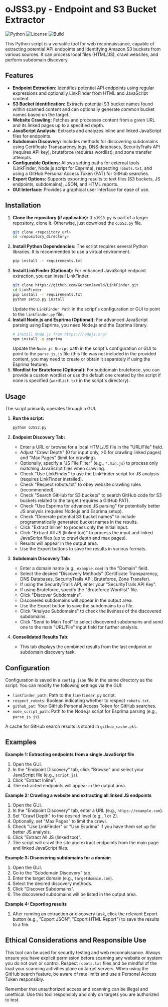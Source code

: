 # oJSS3.py - Endpoint and S3 Bucket Extractor

![Python](https://img.shields.io/badge/Python-3.8%2B-blue)
![License](https://img.shields.io/github/license/TheOSuite/oJSS3)
![Build](https://img.shields.io/badge/Build-Passing-brightgreen)

This Python script is a versatile tool for web reconnaissance, capable of extracting potential API endpoints and identifying Amazon S3 buckets from various sources. It can process local files (HTML/JS), crawl websites, and perform subdomain discovery.

## Features

  * **Endpoint Extraction:** Identifies potential API endpoints using regular expressions and optionally LinkFinder from HTML and JavaScript content.
  * **S3 Bucket Identification:** Extracts potential S3 bucket names found within scanned content and can optionally generate common bucket names based on the target.
  * **Website Crawling:** Fetches and processes content from a given URL and its linked pages up to a specified depth.
  * **JavaScript Analysis:** Extracts and analyzes inline and linked JavaScript files for endpoints.
  * **Subdomain Discovery:** Includes methods for discovering subdomains using Certificate Transparency logs, DNS databases, SecurityTrails API (requires API key), bruteforce (requires wordlist), and zone transfer attempts.
  * **Configurable Options:** Allows setting paths for external tools (LinkFinder, Node.js script for Esprima), respecting `robots.txt`, and using a GitHub Personal Access Token (PAT) for GitHub searches.
  * **Export Options:** Supports exporting results to text files (S3 buckets, JS endpoints, subdomains), JSON, and HTML reports.
  * **GUI Interface:** Provides a graphical user interface for ease of use.

## Installation

1.  **Clone the repository (if applicable):** If `oJSS3.py` is part of a larger repository, clone it. Otherwise, just download the `oJSS3.py` file.
    ```bash
    git clone <repository_url>
    cd <repository_directory>
    ```
2.  **Install Python Dependencies:** The script requires several Python libraries. It is recommended to use a virtual environment.
    ```bash
    pip install -r requirements.txt
    ```
3.  **Install LinkFinder (Optional):** For enhanced JavaScript endpoint extraction, you can install LinkFinder.
    ```bash
    git clone https://github.com/GerbenJaveld/LinkFinder.git
    cd LinkFinder
    pip install -r requirements.txt
    python setup.py install
    ```
    Update the `LinkFinder Path` in the script's configuration or GUI to point to the `linkfinder.py` file.
4.  **Install Node.js and Esprima (Optional):** For advanced JavaScript parsing using Esprima, you need Node.js and the Esprima library.
    ```bash
    # Install Node.js from https://nodejs.org/
    npm install -g esprima
    ```
    Update the `Node.js Script` path in the script's configuration or GUI to point to the `parse_js.js` file (this file was not included in the provided content, you may need to create or obtain it separately if using the Esprima feature).
5.  **Wordlist for Bruteforce (Optional):** For subdomain bruteforce, you can provide a custom wordlist or use the default one created by the script if none is specified (`wordlist.txt` in the script's directory).

## Usage

The script primarily operates through a GUI.

1.  **Run the script:**

    ```bash
    python oJSS3.py
    ```

2.  **Endpoint Discovery Tab:**

      * Enter a URL or browse for a local HTML/JS file in the "URL/File" field.
      * Adjust "Crawl Depth" (0 for input only, \>0 for crawling linked pages) and "Max Pages" (limit for crawling).
      * Optionally, specify a "JS File Filter" (e.g., `*.min.js`) to process only matching JavaScript files when crawling.
      * Check "Use LinkFinder" to use the LinkFinder script for JS analysis (requires LinkFinder installed).
      * Check "Respect robots.txt" to obey website crawling rules (recommended).
      * Check "Search GitHub for S3 buckets" to search GitHub code for S3 buckets related to the target (requires a GitHub PAT).
      * Check "Use Esprima for advanced JS parsing" for potentially better JS analysis (requires Node.js and Esprima setup).
      * Check "Generate potential S3 bucket names" to include programmatically generated bucket names in the results.
      * Click "Extract Inline" to process only the initial input.
      * Click "Extract All JS (linked too)" to process the input and linked JavaScript files (up to crawl depth and max pages).
      * Results will appear in the output area.
      * Use the Export buttons to save the results in various formats.

3.  **Subdomain Discovery Tab:**

      * Enter a domain name (e.g., `example.com`) in the "Domain" field.
      * Select the desired "Discovery Methods" (Certificate Transparency, DNS Databases, SecurityTrails API, Bruteforce, Zone Transfer).
      * If using the SecurityTrails API, enter your "SecurityTrails API Key".
      * If using Bruteforce, specify the "Bruteforce Wordlist" file.
      * Click "Discover Subdomains".
      * Discovered subdomains will appear in the output area.
      * Use the Export button to save the subdomains to a file.
      * Click "Analyze Subdomains" to check the liveness of the discovered subdomains.
      * Click "Send to Main Tool" to select discovered subdomains and send one to the main "URL/File" input field for further analysis.

4.  **Consolidated Results Tab:**

      * This tab displays the combined results from the last endpoint or subdomain discovery task.

## Configuration

Configuration is saved in a `config.json` file in the same directory as the script. You can modify the following settings via the GUI:

  * `linkfinder_path`: Path to the `linkfinder.py` script.
  * `respect_robots`: Boolean indicating whether to respect `robots.txt`.
  * `github_pat`: Your GitHub Personal Access Token for GitHub searches.
  * `node_script_path`: Path to the Node.js script for Esprima parsing (e.g., `parse_js.js`).

A cache for GitHub search results is stored in `github_cache.pkl`.

## Examples

**Example 1: Extracting endpoints from a single JavaScript file**

1.  Open the GUI.
2.  In the "Endpoint Discovery" tab, click "Browse" and select your JavaScript file (e.g., `script.js`).
3.  Click "Extract Inline".
4.  The extracted endpoints will appear in the output area.

**Example 2: Crawling a website and extracting all linked JS endpoints**

1.  Open the GUI.
2.  In the "Endpoint Discovery" tab, enter a URL (e.g., `https://example.com`).
3.  Set "Crawl Depth" to the desired level (e.g., 1 or 2).
4.  Optionally, set "Max Pages" to limit the crawl.
5.  Check "Use LinkFinder" or "Use Esprima" if you have them set up for better JS analysis.
6.  Click "Extract All JS (linked too)".
7.  The script will crawl the site and extract endpoints from the main page and linked JavaScript files.

**Example 3: Discovering subdomains for a domain**

1.  Open the GUI.
2.  Go to the "Subdomain Discovery" tab.
3.  Enter the target domain (e.g., `targetdomain.com`).
4.  Select the desired discovery methods.
5.  Click "Discover Subdomains".
6.  The discovered subdomains will be listed in the output area.

**Example 4: Exporting results**

1.  After running an extraction or discovery task, click the relevant Export button (e.g., "Export JSON", "Export HTML Report") to save the results to a file.

## Ethical Considerations and Responsible Use

This tool can be used for security testing and web reconnaissance. Always ensure you have explicit permission before scanning any website or system you do not own or control. Respect `robots.txt` files and be mindful of the load your scanning activities place on target servers. When using the GitHub search feature, be aware of rate limits and use a Personal Access Token responsibly.

Remember that unauthorized access and scanning can be illegal and unethical. Use this tool responsibly and only on targets you are authorized to test.
